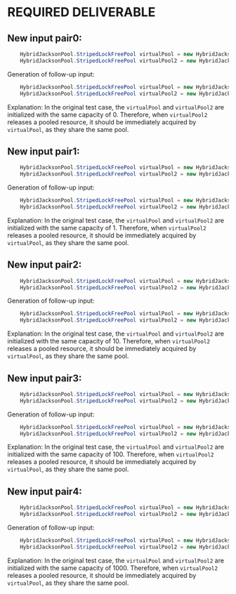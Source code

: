 # REQUIRED DELIVERABLE
## New input pair0:
```java
    HybridJacksonPool.StripedLockFreePool virtualPool = new HybridJacksonPool.StripedLockFreePool(0);
    HybridJacksonPool.StripedLockFreePool virtualPool2 = new HybridJacksonPool.StripedLockFreePool(0);
```
Generation of follow-up input:
```java
    HybridJacksonPool.StripedLockFreePool virtualPool = new HybridJacksonPool.StripedLockFreePool(0);
    HybridJacksonPool.StripedLockFreePool virtualPool2 = new HybridJacksonPool.StripedLockFreePool(0);
```
Explanation:
In the original test case, the `virtualPool` and `virtualPool2` are initialized with the same capacity of 0. Therefore, when `virtualPool2` releases a pooled resource, it should be immediately acquired by `virtualPool`, as they share the same pool.

## New input pair1:
```java
    HybridJacksonPool.StripedLockFreePool virtualPool = new HybridJacksonPool.StripedLockFreePool(1);
    HybridJacksonPool.StripedLockFreePool virtualPool2 = new HybridJacksonPool.StripedLockFreePool(1);
```
Generation of follow-up input:
```java
    HybridJacksonPool.StripedLockFreePool virtualPool = new HybridJacksonPool.StripedLockFreePool(1);
    HybridJacksonPool.StripedLockFreePool virtualPool2 = new HybridJacksonPool.StripedLockFreePool(1);
```
Explanation:
In the original test case, the `virtualPool` and `virtualPool2` are initialized with the same capacity of 1. Therefore, when `virtualPool2` releases a pooled resource, it should be immediately acquired by `virtualPool`, as they share the same pool.

## New input pair2:
```java
    HybridJacksonPool.StripedLockFreePool virtualPool = new HybridJacksonPool.StripedLockFreePool(10);
    HybridJacksonPool.StripedLockFreePool virtualPool2 = new HybridJacksonPool.StripedLockFreePool(10);
```
Generation of follow-up input:
```java
    HybridJacksonPool.StripedLockFreePool virtualPool = new HybridJacksonPool.StripedLockFreePool(10);
    HybridJacksonPool.StripedLockFreePool virtualPool2 = new HybridJacksonPool.StripedLockFreePool(10);
```
Explanation:
In the original test case, the `virtualPool` and `virtualPool2` are initialized with the same capacity of 10. Therefore, when `virtualPool2` releases a pooled resource, it should be immediately acquired by `virtualPool`, as they share the same pool.

## New input pair3:
```java
    HybridJacksonPool.StripedLockFreePool virtualPool = new HybridJacksonPool.StripedLockFreePool(100);
    HybridJacksonPool.StripedLockFreePool virtualPool2 = new HybridJacksonPool.StripedLockFreePool(100);
```
Generation of follow-up input:
```java
    HybridJacksonPool.StripedLockFreePool virtualPool = new HybridJacksonPool.StripedLockFreePool(100);
    HybridJacksonPool.StripedLockFreePool virtualPool2 = new HybridJacksonPool.StripedLockFreePool(100);
```
Explanation:
In the original test case, the `virtualPool` and `virtualPool2` are initialized with the same capacity of 100. Therefore, when `virtualPool2` releases a pooled resource, it should be immediately acquired by `virtualPool`, as they share the same pool.

## New input pair4:
```java
    HybridJacksonPool.StripedLockFreePool virtualPool = new HybridJacksonPool.StripedLockFreePool(1000);
    HybridJacksonPool.StripedLockFreePool virtualPool2 = new HybridJacksonPool.StripedLockFreePool(1000);
```
Generation of follow-up input:
```java
    HybridJacksonPool.StripedLockFreePool virtualPool = new HybridJacksonPool.StripedLockFreePool(1000);
    HybridJacksonPool.StripedLockFreePool virtualPool2 = new HybridJacksonPool.StripedLockFreePool(1000);
```
Explanation:
In the original test case, the `virtualPool` and `virtualPool2` are initialized with the same capacity of 1000. Therefore, when `virtualPool2` releases a pooled resource, it should be immediately acquired by `virtualPool`, as they share the same pool.
